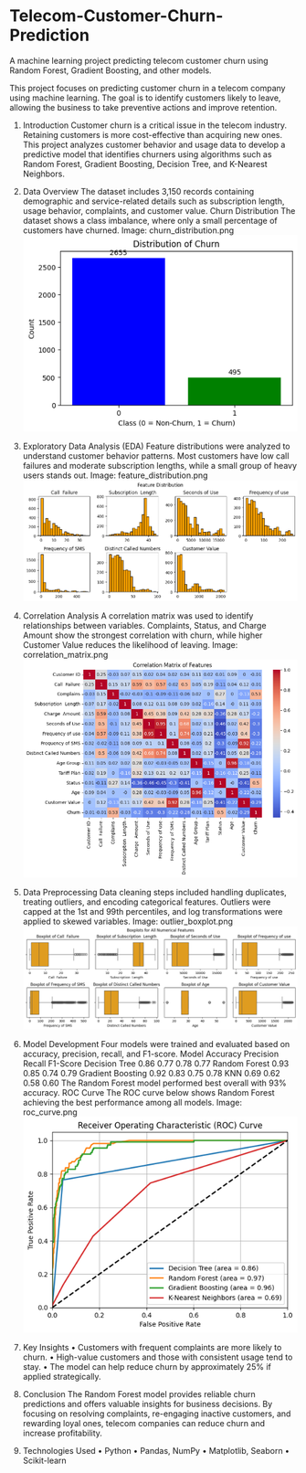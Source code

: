 # Telecom-Customer-Churn-Prediction
A machine learning project predicting telecom customer churn using Random Forest, Gradient Boosting, and other models.


This project focuses on predicting customer churn in a telecom company using machine learning. The goal is to identify customers likely to leave, allowing the business to take preventive actions and improve retention.

1. Introduction
Customer churn is a critical issue in the telecom industry. Retaining customers is more cost-effective than acquiring new ones. This project analyzes customer behavior and usage data to develop a predictive model that identifies churners using algorithms such as Random Forest, Gradient Boosting, Decision Tree, and K-Nearest Neighbors.

2. Data Overview
The dataset includes 3,150 records containing demographic and service-related details such as subscription length, usage behavior, complaints, and customer value.
Churn Distribution
The dataset shows a class imbalance, where only a small percentage of customers have churned.
Image: churn_distribution.png
![Churn Distribution](Images/Churn_Distribution.png)

3. Exploratory Data Analysis (EDA)
Feature distributions were analyzed to understand customer behavior patterns. Most customers have low call failures and moderate subscription lengths, while a small group of heavy users stands out.
Image: feature_distribution.png
![Feature Distribution](Images/Feature_Distribution.png)

4. Correlation Analysis
A correlation matrix was used to identify relationships between variables. Complaints, Status, and Charge Amount show the strongest correlation with churn, while higher Customer Value reduces the likelihood of leaving.
Image: correlation_matrix.png
![Correlation Matrix](Images/correlation_matrix_heatmap.png)

5. Data Preprocessing
Data cleaning steps included handling duplicates, treating outliers, and encoding categorical features.
Outliers were capped at the 1st and 99th percentiles, and log transformations were applied to skewed variables.
Image: outlier_boxplot.png
![Outlier Boxplot](Images/Outlier_Boxplot.png)

6. Model Development
Four models were trained and evaluated based on accuracy, precision, recall, and F1-score.
Model	Accuracy	Precision	Recall	F1-Score
Decision Tree	0.86	0.77	0.78	0.77
Random Forest	0.93	0.85	0.74	0.79
Gradient Boosting	0.92	0.83	0.75	0.78
KNN	0.69	0.62	0.58	0.60
The Random Forest model performed best overall with 93% accuracy.
ROC Curve
The ROC curve below shows Random Forest achieving the best performance among all models.
Image: roc_curve.png
![ROC Curve](Images/ROC.png)

7. Key Insights
•	Customers with frequent complaints are more likely to churn.
•	High-value customers and those with consistent usage tend to stay.
•	The model can help reduce churn by approximately 25% if applied strategically.

8. Conclusion
The Random Forest model provides reliable churn predictions and offers valuable insights for business decisions.
By focusing on resolving complaints, re-engaging inactive customers, and rewarding loyal ones, telecom companies can reduce churn and increase profitability.

9. Technologies Used
•	Python
•	Pandas, NumPy
•	Matplotlib, Seaborn
•	Scikit-learn

